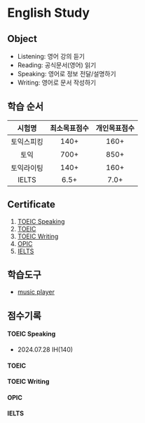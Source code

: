 # English Study

## Object
- Listening: 영어 강의 듣기
- Reading: 공식문서(영어) 읽기
- Speaking: 영어로 정보 전달/설명하기
-  Writing: 영어로 문서 작성하기

## 학습 순서
| 시험명 | 최소목표점수 | 개인목표점수 |
| :---: | :---: | :---: |
| 토익스피킹 | 140+ | 160+ |
| 토익 | 700+ | 850+ |
| 토익라이팅 | 140+ | 160+ |
| IELTS | 6.5+ | 7.0+ |

## Certificate
1) [TOEIC Speaking](./01_toeic_speaking/README.md)
2) [TOEIC](./02_toeic/README.md)
3) [TOEIC Writing](./03_toeic_writing/README.md)
4) [OPIC](04_opic/README.md)
5) [IELTS](05_ielts/README.md)

## 학습도구
- [music player](./00_tool/music_player/)

## 점수기록
#### TOEIC Speaking
- 2024.07.28 IH(140)

#### TOEIC 

#### TOEIC Writing

#### OPIC

#### IELTS
